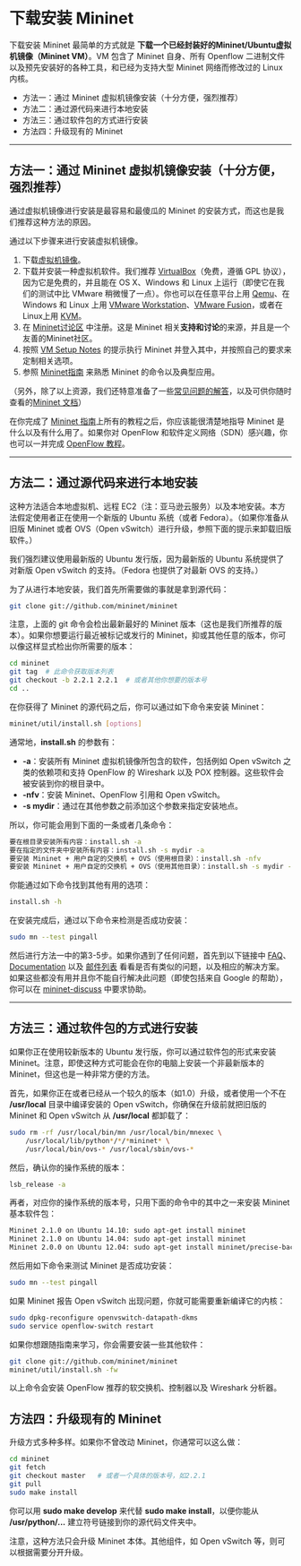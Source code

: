 # 下载安装 Mininet

下载安装 Mininet 最简单的方式就是 **下载一个已经封装好的Mininet/Ubuntu虚拟机镜像（Mininet VM）**。VM 包含了 Mininet 自身、所有 Openflow 二进制文件以及预先安装好的各种工具，和已经为支持大型 Mininet 网络而修改过的 Linux 内核。

+ 方法一：通过 Mininet 虚拟机镜像安装（十分方便，强烈推荐）
+ 方法二：通过源代码来进行本地安装
+ 方法三：通过软件包的方式进行安装
+ 方法四：升级现有的 Mininet

---

## 方法一：通过 Mininet 虚拟机镜像安装（十分方便，强烈推荐）

通过虚拟机镜像进行安装是最容易和最傻瓜的 Mininet 的安装方式，而这也是我们推荐这种方法的原因。

通过以下步骤来进行安装虚拟机镜像。

1. 下载[虚拟机镜像](https://github.com/mininet/mininet/wiki/Mininet-VM-Images)。
2. 下载并安装一种虚拟机软件。我们推荐 [VirtualBox](http://www.virtualbox.org/wiki/Downloads)（免费，遵循 GPL 协议），因为它是免费的，并且能在 OS X、Windows 和 Linux 上运行（即使它在我们的测试中比 VMware 稍微慢了一点）。你也可以在任意平台上用 [Qemu](http://qemu.org/)、在 Windows 和 Linux 上用 [VMware Workstation](http://www.vmware.com/products/workstation/)、[VMware Fusion](http://www.vmware.com/products/fusion)，或者在Linux上用 [KVM](http://www.linux-kvm.org/)。
3. 在 [Mininet讨论区](https://mailman.stanford.edu/mailman/listinfo/mininet-discuss) 中注册。这是 Mininet 相关**支持和讨论**的来源，并且是一个友善的Mininet社区。
4. 按照 [VM Setup Notes](http://mininet.org/vm-setup-notes) 的提示执行 Mininet 并登入其中，并按照自己的要求来定制相关选项。
5. 参照 [Mininet指南](http://mininet.org/walkthrough) 来熟悉 Mininet 的命令以及典型应用。

（另外，除了以上资源，我们还特意准备了一些[常见问题的解答](http://mininet.org/faq)，以及可供你随时查看的[Mininet 文档](http://mininet.org/docs)）

在你完成了 [Mininet 指南](http://mininet.org/walkthrough)上所有的教程之后，你应该能很清楚地指导 Mininet 是什么以及有什么用了。如果你对 OpenFlow 和软件定义网络（SDN）感兴趣，你也可以一并完成 [OpenFlow 教程](https://github.com/mininet/openflow-tutorial/wiki)。

---

## 方法二：通过源代码来进行本地安装

这种方法适合本地虚拟机、远程 EC2（注：亚马逊云服务）以及本地安装。本方法假定使用者正在使用一个新版的 Ubuntu 系统（或者 Fedora）。（如果你准备从旧版 Mininet 或者 OVS（Open vSwitch）进行升级，参照下面的提示来卸载旧版软件。）

我们强烈建议使用最新版的 Ubuntu 发行版，因为最新版的 Ubuntu 系统提供了对新版 Open vSwitch 的支持。（Fedora 也提供了对最新 OVS 的支持。）

为了从进行本地安装，我们首先所需要做的事就是拿到源代码：
```bash
git clone git://github.com/mininet/mininet
```

注意，上面的 git 命令会检出最新最好的 Mininet 版本（这也是我们所推荐的版本）。如果你想要运行最近被标记或发行的 Mininet，抑或其他任意的版本，你可以像这样显式检出你所需要的版本：
```bash
cd mininet
git tag  # 此命令获取版本列表
git checkout -b 2.2.1 2.2.1  # 或者其他你想要的版本号
cd ..
```

在你获得了 Mininet 的源代码之后，你可以通过如下命令来安装 Mininet：
```bash
mininet/util/install.sh [options]
```

通常地，**install.sh** 的参数有：
+ **-a**：安装所有 Mininet 虚拟机镜像所包含的软件，包括例如 Open vSwitch 之类的依赖项和支持 OpenFlow 的 Wireshark 以及 POX 控制器。这些软件会被安装到你的根目录中。
+ **-nfv**：安装 Mininet、OpenFlow 引用和 Open vSwitch。
+ **-s mydir**：通过在其他参数之前添加这个参数来指定安装地点。

所以，你可能会用到下面的一条或者几条命令：
```bash
要在根目录安装所有内容：install.sh -a
要在指定的文件夹中安装所有内容：install.sh -s mydir -a
要安装 Mininet + 用户自定的交换机 + OVS（使用根目录）：install.sh -nfv
要安装 Mininet + 用户自定的交换机 + OVS（使用其他目录）：install.sh -s mydir -nfv
```

你能通过如下命令找到其他有用的选项：
```bash
install.sh -h
```

在安装完成后，通过以下命令来检测是否成功安装：
```bash
sudo mn --test pingall
```

然后进行方法一中的第3-5步。如果你遇到了任何问题，首先到以下链接中 [FAQ](http://mininet.org/faq)、[Documentation](http://mininet.org/docs) 以及 [邮件列表](https://mailman.stanford.edu/pipermail/mininet-discuss/) 看看是否有类似的问题，以及相应的解决方案。如果这些都没有用并且你不能自行解决此问题（即使包括来自 Google 的帮助），你可以在 [mininet-discuss](https://mailman.stanford.edu/mailman/listinfo/mininet-discuss) 中要求协助。

---

## 方法三：通过软件包的方式进行安装
如果你正在使用较新版本的 Ubuntu 发行版，你可以通过软件包的形式来安装 Mininet。注意，即使这种方式可能会在你的电脑上安装一个非最新版本的 Mininet，但这也是一种非常方便的方法。

首先，如果你正在或者已经从一个较久的版本（如1.0）升级，或者使用一个不在 **/usr/local** 目录中编译安装的 Open vSwitch，你确保在升级前就把旧版的 Mininet 和 Open vSwitch 从 **/usr/local** 都卸载了：
```bash
sudo rm -rf /usr/local/bin/mn /usr/local/bin/mnexec \
    /usr/local/lib/python*/*/*mininet* \
    /usr/local/bin/ovs-* /usr/local/sbin/ovs-*
```

然后，确认你的操作系统的版本：
```bash
lsb_release -a
```

再者，对应你的操作系统的版本号，只用下面的命令中的其中之一来安装 Mininet 基本软件包：
```bash
Mininet 2.1.0 on Ubuntu 14.10: sudo apt-get install mininet
Mininet 2.1.0 on Ubuntu 14.04: sudo apt-get install mininet
Mininet 2.0.0 on Ubuntu 12.04: sudo apt-get install mininet/precise-backports
```

然后用如下命令来测试 Mininet 是否成功安装：
```bash
sudo mn --test pingall
```

如果 Mininet 报告 Open vSwitch 出现问题，你就可能需要重新编译它的内核：
```bash
sudo dpkg-reconfigure openvswitch-datapath-dkms
sudo service openflow-switch restart
```

如果你想跟随指南来学习，你会需要安装一些其他软件：
```bash
git clone git://github.com/mininet/mininet
mininet/util/install.sh -fw
```
以上命令会安装 OpenFlow 推荐的软交换机、控制器以及 Wireshark 分析器。

## 方法四：升级现有的 Mininet
升级方式多种多样。如果你不曾改动 Mininet，你通常可以这么做：
```bash
cd mininet
git fetch
git checkout master   # 或者一个具体的版本号，如2.2.1
git pull
sudo make install
```

你可以用 **sudo make develop** 来代替 **sudo make install**，以便你能从 **/usr/python/...** 建立符号链接到你的源代码文件夹中。

注意，这种方法只会升级 Mininet 本体。其他组件，如 Open vSwitch 等，则可以根据需要分开升级。